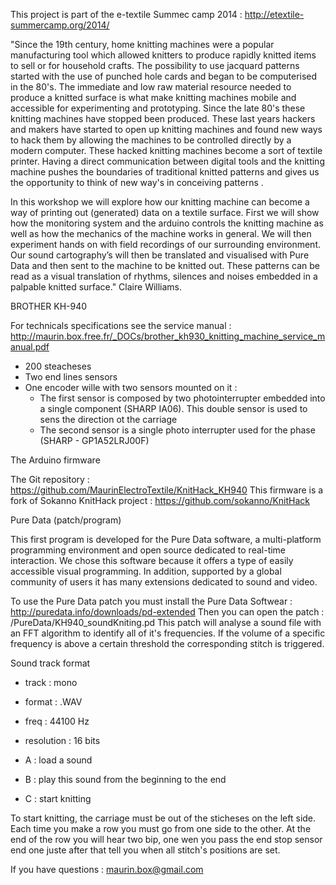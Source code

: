 This project is part of the e-textile Summec camp 2014 : http://etextile-summercamp.org/2014/

"Since the 19th century, home knitting machines were a popular manufacturing tool which allowed knitters to produce rapidly knitted items to sell or for household crafts.  The possibility to use jacquard patterns started with the use of punched hole cards and began to be computerised in the 80's. The immediate and low raw material resource needed to produce a knitted surface is what make knitting machines mobile and accessible for experimenting and prototyping. Since the late 80's these knitting machines have stopped been produced.
These last years hackers and makers have started to open up knitting machines and found new ways to hack them by allowing the machines to be controlled directly by a modern computer. These hacked knitting machines become a sort of textile printer. Having a direct communication between digital tools and the knitting machine pushes the boundaries of traditional knitted patterns and gives us the opportunity to think of new way's in conceiving patterns . 

In this workshop we will explore how our knitting machine can become a way of printing out (generated) data on a textile surface.
First we will show how the monitoring system and the arduino controls the knitting machine as well as how the mechanics of the machine works in general.
We will then experiment hands on with field recordings of our surrounding environment. Our sound cartography’s will then be translated and visualised with Pure Data and then sent to the machine to be knitted out. These patterns can be read as a visual translation of rhythms, silences and noises embedded in a palpable knitted surface." Claire Williams.
        

BROTHER KH-940

For technicals specifications see the service manual : http://maurin.box.free.fr/_DOCs/brother_kh930_knitting_machine_service_manual.pdf
- 200 steacheses
- Two end lines sensors
- One encoder wille with two sensors mounted on it :
  - The first sensor is composed by two photointerrupter embedded into a single component (SHARP IA06). This double sensor is used to sens the direction ot the carriage
  - The second sensor is a single photo interrupter used for the phase (SHARP - GP1A52LRJ00F)

The Arduino firmware

The Git repository : https://github.com/MaurinElectroTextile/KnitHack_KH940
This firmware is a fork of Sokanno KnitHack project : https://github.com/sokanno/KnitHack

Pure Data (patch/program)

This first program is developed for the Pure Data software, a multi-platform programming environment and open source dedicated to real-time interaction. We chose this software because it offers a type of easily accessible visual programming. In addition, supported by a global community of users it has many extensions dedicated to sound and video.

To use the Pure Data patch you must install the Pure Data Softwear : http://puredata.info/downloads/pd-extended
Then you can open the patch : /PureData/KH940_soundKniting.pd
This patch will analyse a sound file with an FFT algorithm to identify all of it's frequencies.
If the volume of a specific frequency is above a certain threshold the corresponding stitch is triggered.

Sound track format
 - track : mono
 - format : .WAV
 - freq : 44100 Hz
 - resolution : 16 bits

 - A : load a sound
 - B : play this sound from the beginning to the end
 - C : start knitting

To start knitting, the carriage must be out of the sticheses on the left side.
Each time you make a row you must go from one side to the other.
At the end of the row you will hear two bip, one wen you pass the end stop sensor end one juste after that tell you when all stitch's positions are set.

If you have questions : maurin.box@gmail.com
